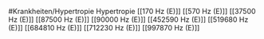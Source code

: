 #Krankheiten/Hypertropie
Hypertropie
[[170 Hz (E)]]
[[570 Hz (E)]]
[[37500 Hz (E)]]
[[87500 Hz (E)]]
[[90000 Hz (E)]]
[[452590 Hz (E)]]
[[519680 Hz (E)]]
[[684810 Hz (E)]]
[[712230 Hz (E)]]
[[997870 Hz (E)]]